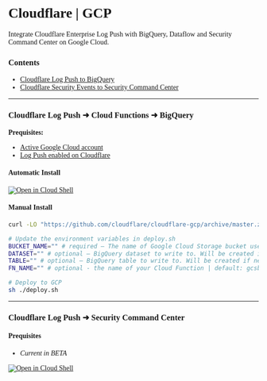 <div style="font-family: 'sans-serif' !IMPORTANT">
  
# Cloudflare | GCP
<!-- [![Latest Github release](https://img.shields.io/github/package-json/v/cloudflare/cloudflare-gcp.svg)](https://github.com/cloudflare/cloudflare-gcp/releases/latest) -->

Integrate Cloudflare Enterprise Log Push with BigQuery, Dataflow and Security Command Center on Google Cloud.

### Contents
* [Cloudflare Log Push to BigQuery](#one)
* [Cloudflare Security Events to Security Command Center](#two)

----
<div id="one"></div>

### Cloudflare Log Push ➜ Cloud Functions ➜ BigQuery
**Prequisites:**
* [Active Google Cloud account](https://cloud.google.com/free)
* [Log Push enabled on Cloudflare](https://developers.cloudflare.com/logs/logpush/logpush-dashboard/)

#### Automatic Install

[![Open in Cloud Shell](https://gstatic.com/cloudssh/images/open-btn.svg)](https://console.cloud.google.com/cloudshell/open?git_repo=https://github.com/cloudflare/cloudflare-gcp&tutorial=logpush-to-bigquery/cloudshell.md&cloudshell_working_dir=logpush-to-bigquery&cloudshell_open_in_editor=deploy.sh)


#### Manual Install
```bash
curl -LO "https://github.com/cloudflare/cloudflare-gcp/archive/master.zip" && unzip master.zip && cd cloudflare-gcp/logpush-to-biqquery
```

```bash
# Update the environment variables in deploy.sh
BUCKET_NAME="" # required – The name of Google Cloud Storage bucket used for Cloudflare Logpush logs.
DATASET="" # optional – BigQuery dataset to write to. Will be created if necessary.
TABLE="" # optional – BigQuery table to write to. Will be created if necessary.
FN_NAME="" # optional - the name of your Cloud Function | default: gcsbq

# Deploy to GCP
sh ./deploy.sh
```
----
<div id="two"></div>

### Cloudflare Log Push ➜ Security Command Center
#### Prequisites
* *Current in BETA*

[![Open in Cloud Shell](https://gstatic.com/cloudssh/images/open-btn.svg)](https://console.cloud.google.com/cloudshell/open?git_repo=https://github.com/cloudflare/cloudflare-gcp&tutorial=../security-events/cloudshell.md&cloudshell_working_dir=cli)
</div>
